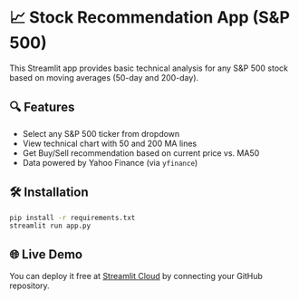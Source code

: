 # 📈 Stock Recommendation App (S&P 500)

This Streamlit app provides basic technical analysis for any S&P 500 stock based on moving averages (50-day and 200-day).

## 🔍 Features

- Select any S&P 500 ticker from dropdown
- View technical chart with 50 and 200 MA lines
- Get Buy/Sell recommendation based on current price vs. MA50
- Data powered by Yahoo Finance (via `yfinance`)

## 🛠 Installation

```bash
pip install -r requirements.txt
streamlit run app.py
```

## 🌐 Live Demo

You can deploy it free at [Streamlit Cloud](https://share.streamlit.io) by connecting your GitHub repository.
